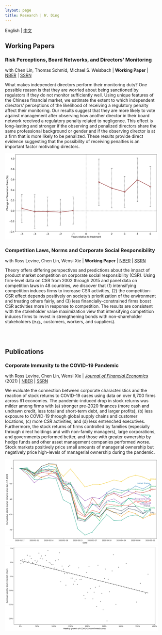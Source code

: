 ```yaml
---
layout: page
title: Research | W. Ding
---
```


<h1 hidden>Research \| W. Ding</h1>

English \| <a class="posts-title" href='./research_zh.html'>中文</a>

<p class="posts-labelgroup"></p>

## Working Papers

<h3 id="penalty_vote">Risk Perceptions, Board Networks, and Directors’ Monitoring</h3>

with Chen Lin, Thomas Schmid, Michael S. Weisbach \| **Working Paper** \| <a class='icon-ext-link' href='https://www.nber.org/papers/w28974' target="_blank"  rel="noreferrer">NBER</a> \| <a class='icon-ext-link' href='https://papers.ssrn.com/sol3/papers.cfm?abstract_id=3872749' target="_blank" rel="noreferrer">SSRN</a>

What makes independent directors perform their monitoring duty? One possible reason is that they are worried about being sanctioned by regulators if they do not monitor sufficiently well. Using unique features of the Chinese financial market, we estimate the extent to which independent directors’ perceptions of the likelihood of receiving a regulatory penalty affect their monitoring. Our results suggest that they are more likely to vote against management after observing how another director in their board network received a regulatory penalty related to negligence. This effect is long-lasting and stronger if the observing and penalized directors share the same professional background or gender and if the observing director is at a firm that is more likely to be penalized. These results provide direct evidence suggesting that the possibility of receiving penalties is an important factor motivating directors.

<img src="/assets/img_post/BoardVote_Dynamics.svg" alt="Board Votes Dynamic" class="center"/>

<p class="posts-labelgroup"></p>

<h3 id="comp_csr">Competition Laws, Norms and Corporate Social Responsibility</h3>

with Ross Levine, Chen Lin, Wensi Xie \| **Working Paper** \| <a class='icon-ext-link' href='https://www.nber.org/papers/w27493' target="_blank" rel="noreferrer">NBER</a> \| <a class='icon-ext-link' href='https://papers.ssrn.com/sol3/papers.cfm?abstract_id=3605990' target="_blank" rel="noreferrer">SSRN</a>

Theory offers differing perspectives and predictions about the impact of product market competition on corporate social responsibility (CSR). Using firm-level data on CSR from 2002 through 2015 and panel data on competition laws in 48 countries, we discover that (1) intensifying competition induces firms to increase CSR activities, (2) the competition-CSR effect depends positively on society’s prioritization of the environment and treating others fairly, and (3) less financially-constrained firms boost CSR activities more in response to competition. The results are consistent with the stakeholder value maximization view that intensifying competition induces firms to invest in strengthening bonds with non-shareholder stakeholders (e.g., customers, workers, and suppliers).

<p class="posts-labelgroup"></p>

<br/><br/>

## Publications

<h3 id="covid_immunity">Corporate Immunity to the COVID-19 Pandemic</h3>

with Ross Levine, Chen Lin, Wensi Xie \| <a class='icon-ext-link' href='https://doi.org/10.1016/j.jfineco.2021.03.005' target="_blank" rel="noreferrer"><i>Journal of Financial Economics</i></a> (2021) \| <a class='icon-ext-link' href='https://www.nber.org/papers/w27055' target="_blank" rel="noreferrer">NBER</a> \| <a class='icon-ext-link' href='https://papers.ssrn.com/sol3/papers.cfm?abstract_id=3578585' target="_blank" rel="noreferrer">SSRN</a>

We evaluate the connection between corporate characteristics and the reaction of stock returns to COVID-19 cases using data on over 6,700 firms across 61 economies. The pandemic-induced drop in stock returns was milder among firms with (a) stronger pre-2020 finances (more cash and undrawn credit, less total and short-term debt, and larger profits), (b) less exposure to COVID-19 through global supply chains and customer locations, (c) more CSR activities, and (d) less entrenched executives. Furthermore, the stock returns of firms controlled by families (especially through direct holdings and with non-family managers), large corporations, and governments performed better, and those with greater ownership by hedge funds and other asset management companies performed worse. Stock markets positively price small amounts of managerial ownership but negatively price high-levels of managerial ownership during the pandemic.

<img src="/assets/img_post/COVID1_Figure3.svg" alt="COVID Market" class="center"/>

<img src="/assets/img_post/COVID1_Figure4.svg" alt="COVID Relation" class="center"/>

<br/>

